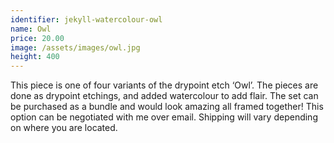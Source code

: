 ```yaml
---
identifier: jekyll-watercolour-owl
name: Owl
price: 20.00
image: /assets/images/owl.jpg
height: 400
---
```

This piece is one of four variants of the drypoint etch ‘Owl’. The pieces are done as drypoint etchings, and added watercolour to add flair. The set can be purchased as a bundle and would look amazing all framed together! This option can be negotiated with me over email. Shipping will vary depending on where you are located.

